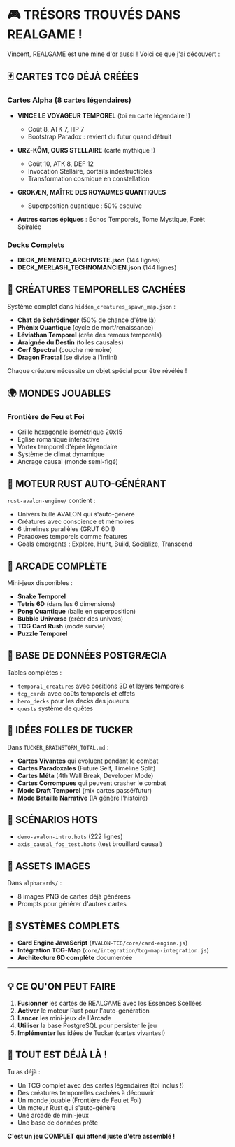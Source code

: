 # 🎮 TRÉSORS TROUVÉS DANS REALGAME !

Vincent, REALGAME est une mine d'or aussi ! Voici ce que j'ai découvert :

## 🃏 CARTES TCG DÉJÀ CRÉÉES

### Cartes Alpha (8 cartes légendaires)
- **VINCE LE VOYAGEUR TEMPOREL** (toi en carte légendaire !)
  - Coût 8, ATK 7, HP 7
  - Bootstrap Paradox : revient du futur quand détruit
  
- **URZ-KÔM, OURS STELLAIRE** (carte mythique !)
  - Coût 10, ATK 8, DEF 12
  - Invocation Stellaire, portails indestructibles
  - Transformation cosmique en constellation
  
- **GROKÆN, MAÎTRE DES ROYAUMES QUANTIQUES**
  - Superposition quantique : 50% esquive
  
- **Autres cartes épiques** : Échos Temporels, Tome Mystique, Forêt Spiralée

### Decks Complets
- **DECK_MEMENTO_ARCHIVISTE.json** (144 lignes)
- **DECK_MERLASH_TECHNOMANCIEN.json** (144 lignes)

## 🐉 CRÉATURES TEMPORELLES CACHÉES

Système complet dans `hidden_creatures_spawn_map.json` :
- **Chat de Schrödinger** (50% de chance d'être là)
- **Phénix Quantique** (cycle de mort/renaissance)
- **Léviathan Temporel** (crée des remous temporels)
- **Araignée du Destin** (toiles causales)
- **Cerf Spectral** (couche mémoire)
- **Dragon Fractal** (se divise à l'infini)

Chaque créature nécessite un objet spécial pour être révélée !

## 🌍 MONDES JOUABLES

### Frontière de Feu et Foi
- Grille hexagonale isométrique 20x15
- Église romanique interactive
- Vortex temporel d'épée légendaire
- Système de climat dynamique
- Ancrage causal (monde semi-figé)

## 🚀 MOTEUR RUST AUTO-GÉNÉRANT

`rust-avalon-engine/` contient :
- Univers bulle AVALON qui s'auto-génère
- Créatures avec conscience et mémoires
- 6 timelines parallèles (GRUT 6D !)
- Paradoxes temporels comme features
- Goals émergents : Explore, Hunt, Build, Socialize, Transcend

## 🎰 ARCADE COMPLÈTE

Mini-jeux disponibles :
- **Snake Temporel** 
- **Tetris 6D** (dans les 6 dimensions)
- **Pong Quantique** (balle en superposition)
- **Bubble Universe** (créer des univers)
- **TCG Card Rush** (mode survie)
- **Puzzle Temporel**

## 💾 BASE DE DONNÉES POSTGRÆCIA

Tables complètes :
- `temporal_creatures` avec positions 3D et layers temporels
- `tcg_cards` avec coûts temporels et effets
- `hero_decks` pour les decks des joueurs
- `quests` système de quêtes

## 🧠 IDÉES FOLLES DE TUCKER

Dans `TUCKER_BRAINSTORM_TOTAL.md` :
- **Cartes Vivantes** qui évoluent pendant le combat
- **Cartes Paradoxales** (Future Self, Timeline Split)
- **Cartes Méta** (4th Wall Break, Developer Mode)
- **Cartes Corrompues** qui peuvent crasher le combat
- **Mode Draft Temporel** (mix cartes passé/futur)
- **Mode Bataille Narrative** (IA génère l'histoire)

## 📜 SCÉNARIOS HOTS

- `demo-avalon-intro.hots` (222 lignes)
- `axis_causal_fog_test.hots` (test brouillard causal)

## 🎨 ASSETS IMAGES

Dans `alphacards/` :
- 8 images PNG de cartes déjà générées
- Prompts pour générer d'autres cartes

## 🔧 SYSTÈMES COMPLETS

- **Card Engine JavaScript** (`AVALON-TCG/core/card-engine.js`)
- **Intégration TCG-Map** (`core/integration/tcg-map-integration.js`)
- **Architecture 6D complète** documentée

---

## 💡 CE QU'ON PEUT FAIRE

1. **Fusionner** les cartes de REALGAME avec les Essences Scellées
2. **Activer** le moteur Rust pour l'auto-génération
3. **Lancer** les mini-jeux de l'Arcade
4. **Utiliser** la base PostgreSQL pour persister le jeu
5. **Implémenter** les idées de Tucker (cartes vivantes!)

## 🎯 TOUT EST DÉJÀ LÀ !

Tu as déjà :
- Un TCG complet avec des cartes légendaires (toi inclus !)
- Des créatures temporelles cachées à découvrir
- Un monde jouable (Frontière de Feu et Foi)
- Un moteur Rust qui s'auto-génère
- Une arcade de mini-jeux
- Une base de données prête

**C'est un jeu COMPLET qui attend juste d'être assemblé !**